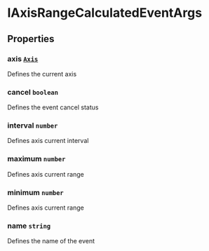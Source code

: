 # IAxisRangeCalculatedEventArgs

## Properties

### axis [`Axis`](./api-axis.html)

Defines the current axis

### cancel `boolean`

Defines the event cancel status

### interval `number`

Defines axis current interval

### maximum `number`

Defines axis current range

### minimum `number`

Defines axis current range

### name `string`

Defines the name of the event
